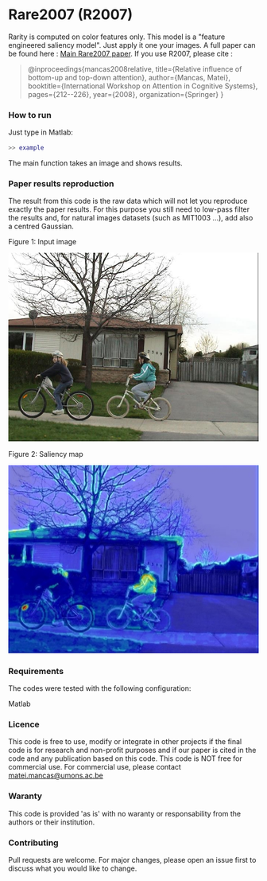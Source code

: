 # Rare2007 (R2007)
Rarity is computed on color features only. This model is a "feature engineered saliency model". Just apply it one your images. A full paper can be found here : [Main Rare2007 paper](https://www.researchgate.net/profile/Matei_Mancas/publication/221559276_Relative_Influence_of_Bottom-Up_and_Top-Down_Attention/links/09e4150c1b7dc86ef2000000.pdf).
If you use R2007, please cite :   
  
> @inproceedings{mancas2008relative,
  title={Relative influence of bottom-up and top-down attention},
  author={Mancas, Matei},
  booktitle={International Workshop on Attention in Cognitive Systems},
  pages={212--226},
  year={2008},
  organization={Springer}
}

### How to run

Just type in Matlab:

```matlab
>> example
```

The main function takes an image and shows results. 

### Paper results reproduction

The result from this code is the raw data which will not let you reproduce exactly the paper results. For this purpose you still need to low-pass filter the results and, for natural images datasets (such as MIT1003 ...), add also a centred Gaussian.  

Figure 1: Input image

![Input image](images/1.jpg) 

Figure 2: Saliency map

![Saliency map](images/1_sal.jpg)

### Requirements

The codes were tested with the following configuration: 

Matlab

### Licence

This code is free to use, modify or integrate in other projects if the final code is for research and non-profit purposes and if our paper is cited in the code and any publication based on this code. This code is NOT free for commercial use. For commercial use, please contact matei.mancas@umons.ac.be 

### Waranty

This code is provided 'as is' with no waranty or responsability from the authors or their institution. 

### Contributing
Pull requests are welcome. For major changes, please open an issue first to discuss what you would like to change.
